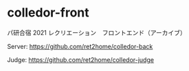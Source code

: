 # colledor-front

パ研合宿 2021 レクリエーション　フロントエンド（アーカイブ）

Server: https://github.com/ret2home/colledor-back

Judge: https://github.com/ret2home/colledor-judge
